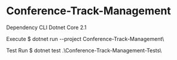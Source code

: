 # Conference-Track-Management

Dependency
	CLI Dotnet Core 2.1
	
Execute
	$ dotnet run --project Conference-Track-Management\

Test Run
	$ dotnet test .\Conference-Track-Management-Tests\